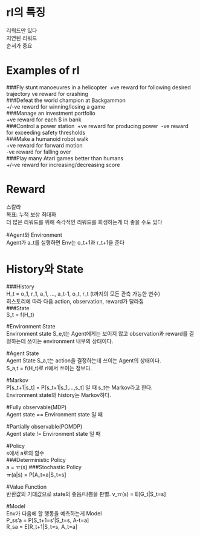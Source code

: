 # rl의 특징  
리워드만 있다  
지연된 리워드  
순서가 중요  

# Examples of rl  
###Fly stunt manoeuvres in a helicopter   +ve reward for following desired trajectory ve reward for crashing  
###Defeat the world champion at Backgammon  
+/-ve reward for winning/losing a game  
###Manage an investment portfolio  
+ve reward for each $ in bank  
###Control a power station   +ve reward for producing power   -ve reward for exceeding safety thresholds  
###Make a humanoid robot walk  
+ve reward for forward motion  
-ve reward for falling over  
###Play many Atari games better than humans  
+/-ve reward for increasing/decreasing score 


# Reward  
스칼라  
목표: 누적 보상 최대화  
더 많은 리워드를 위해 즉각적인 리워드를 희생하는게 더 좋을 수도 있다  

#Agent와 Environment  
Agent가 a_t를 실행하면 Env는 o_t+1과 r_t+1을 준다  

# History와 State  
###History  
H_t = o_1, r_1, a_1, …, a_t-1, o_t, r_t (t까지의 모든 관측 가능한 변수)  
히스토리에 따라 다음 action, observation, reward가 달라짐  
###State  
S_t = f(H_t)  

#Environment State  
Environment state S_e,t는 Agent에게는 보이지 않고 observation과 reward를 결정하는데 쓰이는 environment 내부의 상태이다.  

#Agent State  
Agent State S_a,t는 action을 결정하는데 쓰이는 Agent의 상태이다.  
S_a,t = f(H_t)로 rl에서 쓰이는 정보다.  

#Markov  
P[s_t+1|s_t] = P[s_t+1|s_1,…,s_t] 일 때 s_t는 Markov라고 한다.  
Environment state와 history는 Markov하다.  

#Fully observable(MDP)  
Agent state == Environment state 일 때  

#Partially observable(POMDP)  
Agent state != Environment state 일 때  

#Policy  
s에서 a로의 함수  
###Deterministic Policy  
a = ㅠ(s)
###Stochastic Policy  
ㅠ(a|s) = P[A_t=a|S_t=s]  

#Value Function  
반환값의 기대값으로 state의 좋음/나쁨을 판별. 
v_ㅠ(s) = E[G_t|S_t=s]  

#Model  
Env가 다음에 할 행동을 예측하는게 Model  
P_ss’a = P[S_t+1=s’|S_t=s, A-t=a]  
R_sa = E[R_t+1|S_t=s, A_t=a]  
